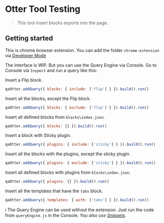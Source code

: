 # Otter Tool Testing
> This tool insert blocks exports into the page.

## Getting started

This is chrome browser extension. You can add the folder `chrome-extension` via [Developer Mode](https://developer.chrome.com/docs/extensions/mv3/faq/#:~:text=You%20can%20start%20by%20turning,a%20packaged%20extension,%20and%20more.)

The interface is WIP. But you can use the Query Engine via Console. Go to Console via `Inspect` and run a query like this:

Insert a Flip block.
```javascript
qaOtter.addQuery({ blocks: { include: ['flip'] } }).build().run()
```

Insert all the blocks, except the Flip block.
```javascript
qaOtter.addQuery({ blocks: { exclude: ['flip'] } }).build().run()
```

Insert all defined blocks from `blocks\index.json`.
```javascript
qaOtter.addQuery({ blocks: {} }).build().run()
``` 

Insert a block with Sticky plugin.
```javascript
qaOtter.addQuery({ plugins: { include: ['sticky'] } }).build().run()
```

Insert all the blocks with the plugins, except the sticky plugin.
```javascript
qaOtter.addQuery({ plugins: { exclude: ['sticky'] } }).build().run()
```

Insert all defined blocks with plugins from `blocks\index.json`.
```javascript
qaOtter.addQuery({ plugins: {} }).build().run()
``` 

Insert all the templates that have the `tabs` block.
```javascript
qaOtter.addQuery({ templates: { with: ['tabs'] } }).build().run()
```
:information_source: The Query Engine can be used without the extension. Just run the code from `queryEngine.js` in the Console. *You also use [Snippets](https://developer.chrome.com/docs/devtools/javascript/snippets/).*
